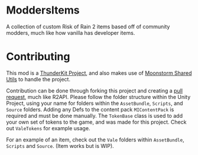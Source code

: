# ModdersItems
 A collection of custom Risk of Rain 2 items based off of community modders, much like how vanilla has developer items.

# Contributing
This mod is a [ThunderKit Project](https://github.com/PassivePicasso/ThunderKit), and also makes use of [Moonstorm Shared Utils](https://thunderstore.io/package/TeamMoonstorm/MoonstormSharedUtils/) to handle the project.

Contribution can be done through forking this project and creating a [pull request](https://github.com/Vale-X/ModdersItems/pulls), much like R2API. Please follow the folder structure within the Unity Project, using your name for folders within the `AssetBundle`, `Scripts`, and `Source` folders. Adding any Defs to the content pack `MIContentPack` is required and must be done manually.
The `TokenBase` class is used to add your own set of tokens to the game, and was made for this project. Check out `ValeTokens` for example usage.

For an example of an item, check out the `Vale` folders within `AssetBundle`, `Scripts` and `Source`. (Item works but is WIP).
